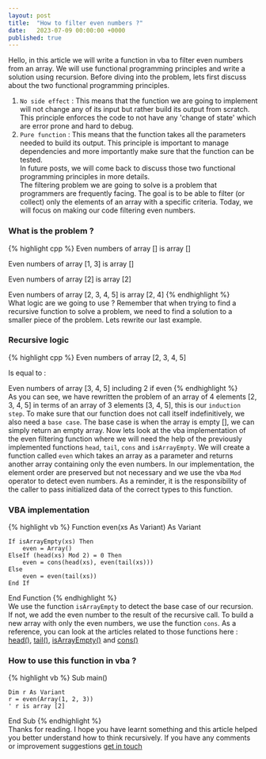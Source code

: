 ```yaml
---
layout: post
title:  "How to filter even numbers ?"
date:   2023-07-09 00:00:00 +0000
published: true
---
```

Hello, in this article we will write a function in vba to filter even numbers from an array. We will use functional programming principles and write a solution using recursion. Before diving into the problem, lets first discuss about the two functional programming principles.<br/>
1) `No side effect` : This means that the function we are going to implement will not change any of its input but rather build its output from scratch. This principle enforces the code to not have any 'change of state' which are error prone and hard to debug.<br/>
2) `Pure function` : This means that the function takes all the parameters needed to build its output. This principle is important to manage dependencies and more importantly make sure that the function can be tested. <br/>
In future posts, we will come back to discuss those two functional programming principles in more details.<br/>
The filtering problem we are going to solve is a problem that programmers are frequently facing. The goal is to be able to filter (or collect) only the elements of an array with a specific criteria. Today, we will focus on making our code filtering even numbers.
### What is the problem ?
{% highlight cpp %}
Even numbers of array [] is array []

Even numbers of array [1, 3] is array []

Even numbers of array [2] is array [2]

Even numbers of array [2, 3, 4, 5] is array [2, 4]
{% endhighlight %}
<br/>
What logic are we going to use ? Remember that when trying to find a recursive function to solve a problem, we need to find a solution to a smaller piece of the problem. Lets rewrite our last example.

### Recursive logic
{% highlight cpp %}
Even numbers of array [2, 3, 4, 5] 

Is equal to :

Even numbers of array [3, 4, 5] including 2 if even
{% endhighlight %}
<br/>
As you can see, we have rewritten the problem of an array of 4 elements [2, 3, 4, 5] in terms of an array of 3 elements [3, 4, 5], this is our `induction step`. To make sure that our function does not call itself indefinitively, we also need a `base case`. The base case is when the array is empty [], we can simply return an empty array. Now lets look at the vba implementation of the even filtering function where we will need the help of the previously implemented functions `head`, `tail`, `cons` and `isArrayEmpty`. We will create a function called `even` which takes an array as a parameter and returns another array containing only the even numbers. In our implementation, the element order are preserved but not necessary and we use the vba `Mod` operator to detect even numbers. As a reminder, it is the responsibility of the caller to pass initialized data of the correct types to this function.

### VBA implementation
{% highlight vb %}
Function even(xs As Variant) As Variant

    If isArrayEmpty(xs) Then
        even = Array()
    ElseIf (head(xs) Mod 2) = 0 Then
        even = cons(head(xs), even(tail(xs)))
    Else
        even = even(tail(xs))
    End If

End Function
{% endhighlight %}
<br/>
We use the function `isArrayEmpty` to detect the base case of our recursion. If not, we add the even number to the result of the recursive call. To build a new array with only the even numbers, we use the function `cons`. As a reference, you can look at the articles related to those functions here : <a href="/2023/05/29/function-head-over-a-vba-array.html">head()</a>, <a href="/2023/06/05/function-tail-over-a-vba-array.html">tail()</a>, <a href="/2023/06/19/first-recursive-function-in-vba.html">isArrayEmpty()</a> and <a href="/2023/06/12/what-can-be-cons-in-vba.html">cons()</a>

### How to use this function in vba ?
{% highlight vb %}
Sub main()

    Dim r As Variant
    r = even(Array(1, 2, 3))
    ' r is array [2]

End Sub
{% endhighlight %}
<br/>
Thanks for reading. I hope you have learnt something and this article helped you better understand how to think recursively. If you have any comments or improvement suggestions <a href="mailto:hello@assadnavi.ch">get in touch</a>